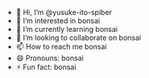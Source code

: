 - 👋 Hi, I’m @yusuke-ito-spiber
- 👀 I’m interested in bonsai
- 🌱 I’m currently learning bonsai
- 💞️ I’m looking to collaborate on bonsai
- 📫 How to reach me bonsai
- 😄 Pronouns: bonsai
- ⚡ Fun fact: bonsai

<!---
yusuke-ito-spiber/yusuke-ito-spiber is a ✨ special ✨ repository because its `README.md` (this file) appears on your GitHub profile.
You can click the Preview link to take a look at your changes.
--->
